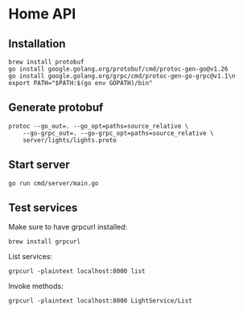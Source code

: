 # Home API

## Installation

```
brew install protobuf
go install google.golang.org/protobuf/cmd/protoc-gen-go@v1.26
go install google.golang.org/grpc/cmd/protoc-gen-go-grpc@v1.1\n
export PATH="$PATH:$(go env GOPATH)/bin"
```

## Generate protobuf

```
protoc --go_out=. --go_opt=paths=source_relative \
    --go-grpc_out=. --go-grpc_opt=paths=source_relative \
    server/lights/lights.proto
```

## Start server

```
go run cmd/server/main.go
```

## Test services

Make sure to have grpcurl installed:

```
brew install grpcurl
```

List services:

```
grpcurl -plaintext localhost:8000 list
```

Invoke methods:

```
grpcurl -plaintext localhost:8000 LightService/List
```

